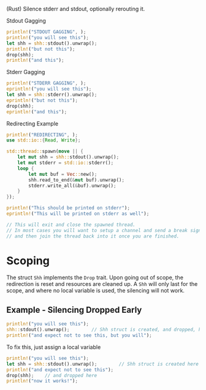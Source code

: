 (Rust) Silence stderr and stdout, optionally rerouting it.

Stdout Gagging

```rust
println!("STDOUT GAGGING", );
println!("you will see this");
let shh = shh::stdout().unwrap();
println!("but not this");
drop(shh);
println!("and this");
```

Stderr Gagging

```rust
println!("STDERR GAGGING", );
eprintln!("you will see this");
let shh = shh::stderr().unwrap();
eprintln!("but not this");
drop(shh);
eprintln!("and this");
```

Redirecting Example

```rust
println!("REDIRECTING", );
use std::io::{Read, Write};

std::thread::spawn(move || {
    let mut shh = shh::stdout().unwrap();
    let mut stderr = std::io::stderr();
    loop {
        let mut buf = Vec::new();
        shh.read_to_end(&mut buf).unwrap();
        stderr.write_all(&buf).unwrap();
    }
});

println!("This should be printed on stderr");
eprintln!("This will be printed on stderr as well");

// This will exit and close the spawned thread.
// In most cases you will want to setup a channel and send a break signal to the loop,
// and then join the thread back into it once you are finished.
```

# Scoping

The struct `Shh` implements the `Drop` trait. Upon going out of scope, the redirection is reset and resources are cleaned up. A `Shh` will only last for the scope, and where no local variable is used, the silencing will not work.

## Example - Silencing Dropped Early
```rust
println!("you will see this");
shh::stdout().unwrap();        // Shh struct is created, and dropped, here
println!("and expect not to see this, but you will");
```

To fix this, just assign a local variable
```rust
println!("you will see this");
let shh = shh::stdout().unwrap();        // Shh struct is created here
println!("and expect not to see this");
drop(shh);    // and dropped here
println!("now it works!");
```

